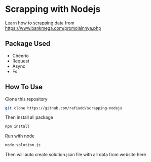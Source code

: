 # Scrapping with Nodejs

Learn how to scrapping data from https://www.bankmega.com/promolainnya.php

## Package Used
- Cheerio
- Request
- Async
- Fs

## How To Use
Clone this repository

```bash
git clone https://github.com/rafiudd/scrapping-nodejs
```

Then install all package

```bash
npm install
```

Run with node

```bash
node solution.js
```

Then will auto create solution.json file with all data from website here
